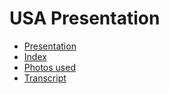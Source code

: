 # USA Presentation

- [Presentation](/3eso/ingles/usa/presentation/usa.html)
- [Index](/3eso/ingles/usa/biography/biography.html)
- [Photos used](/3eso/ingles/usa/biography/photos/photos.html)
- [Transcript](/3eso/ingles/usa/transcript/transcript.html)
